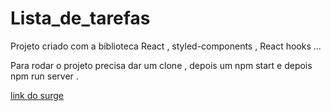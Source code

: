 # Lista_de_tarefas

Projeto criado com a biblioteca React , styled-components , React hooks ...

Para rodar o projeto precisa dar um clone , depois um npm start e depois npm run server .

[link do surge](https://separate-dime.surge.sh)
